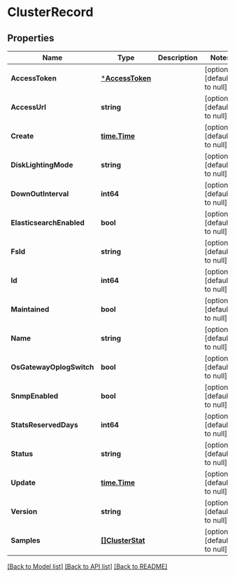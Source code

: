 # ClusterRecord

## Properties
Name | Type | Description | Notes
------------ | ------------- | ------------- | -------------
**AccessToken** | [***AccessToken**](AccessToken.md) |  | [optional] [default to null]
**AccessUrl** | **string** |  | [optional] [default to null]
**Create** | [**time.Time**](time.Time.md) |  | [optional] [default to null]
**DiskLightingMode** | **string** |  | [optional] [default to null]
**DownOutInterval** | **int64** |  | [optional] [default to null]
**ElasticsearchEnabled** | **bool** |  | [optional] [default to null]
**FsId** | **string** |  | [optional] [default to null]
**Id** | **int64** |  | [optional] [default to null]
**Maintained** | **bool** |  | [optional] [default to null]
**Name** | **string** |  | [optional] [default to null]
**OsGatewayOplogSwitch** | **bool** |  | [optional] [default to null]
**SnmpEnabled** | **bool** |  | [optional] [default to null]
**StatsReservedDays** | **int64** |  | [optional] [default to null]
**Status** | **string** |  | [optional] [default to null]
**Update** | [**time.Time**](time.Time.md) |  | [optional] [default to null]
**Version** | **string** |  | [optional] [default to null]
**Samples** | [**[]ClusterStat**](ClusterStat.md) |  | [optional] [default to null]

[[Back to Model list]](../README.md#documentation-for-models) [[Back to API list]](../README.md#documentation-for-api-endpoints) [[Back to README]](../README.md)



